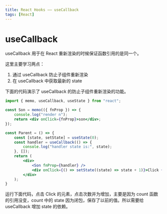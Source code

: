 ```yaml
---
title: React Hooks —— useCallback
tags: [React]
---
```


# useCallback


useCallback 用于在 React 重新渲染的时候保证函数引用的是同一个。

这里主要学习两点：
1. 通过 useCallback 防止子组件重新渲染
2. 在 useCallback 中获取最新的 state

下面的代码演示了 useCallback 的防止子组件重新渲染的功能。

```jsx
import { memo, useCallback, useState } from "react";

const Son = memo(({ fnProp }) => {
	console.log("render n");
	return <div onClick={fnProp}>son</div>;
});

const Parent = () => {
	const [state, setState] = useState(0);
	const handler = useCallback(() => {
		console.log("handler state is:", state);
	}, []);
	return (
		<div>
			<Son fnProp={handler} />
			<div onClick={() => setState((state) => state + 1)}>Click {state}</div>
		</div>
	);
}
```

运行下面代码，点击 Click 的元素，点击次数并为增加，主要是因为 count 函数的引用没变，count 中的 state 因为闭包，保存了以前的值。所以需要给 useCallback 增加 state 的依赖。
